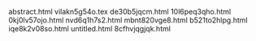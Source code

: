 abstract.html
vilakn5g54o.tex
de30b5jqcm.html
10l6peq3qho.html
0kj0lv57ojo.html
nvd6q1h7s2.html
mbnt820vge8.html
b521to2hlpg.html
iqe8k2v08so.html
untitled.html
8cfhvjqgjqk.html